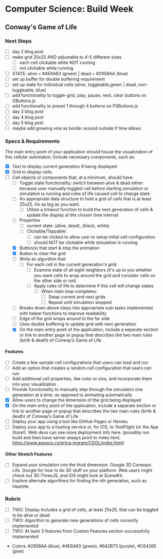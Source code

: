 # Computer Science:  Build Week

## Conway's Game of Life

### Next Steps

- [ ] day 2 blog post
- [ ] make grid 25x25 AND adjustable to 4-5 different sizes
  - [ ] each cell clickable while NOT running
  - [ ] not clickable while running
- [ ] STATE:  alive = #4E8A63 (green)   |   dead = #2958AA (blue)
- [ ] set up buffer for double buffering requirement
- [ ] set up state for individual cells (alive, toggleable,green | dead, non-toggleable, blue)
- [ ] add functionality to toggle-grid, play, pause, next, clear buttons on GButtons.js
- [ ] add functionality to preset 1 through 4 buttons on PSButtons.js
- [ ] day 3 blog post
- [ ] day 4 blog post
- [ ] day 5 blog post
- [ ] maybe add growing vine as border around outside if time allows

### Specs & Requirements

The main entry point of your application should house the visualization of this cellular automaton. Include necessary components, such as:

- [X] Text to display current generation # being displayed
- [X] Grid to display cells.
- [ ] Cell objects or components that, at a minimum, should have:
  - [ ] Toggle state functionality: switch between alive & dead either because user manually toggled cell before starting simulation or simulation is running and rules of life caused cell to change state
  - [ ] An appropriate data structure to hold a grid of cells that is at least 25x25. Go as big as you want.
    - [ ] Utilize a timeout function to build the next generation of cells & update the display at the chosen time interval
  - [ ] Properties
    - [ ] current state: (alive, dead), (black, white)
    - [ ] Clickable/Tappable:
      - [ ] can be clicked to allow user to setup initial cell configuration
      - [ ] should NOT be clickable while simulation is running
  - [X] Button(s) that start & stop the animation
  - [X] Button to clear the grid
  - [ ] Write an algorithm that:
    - [ ] For each cell in the current generation's grid:
      - [ ] Examine state of all eight neighbors (it's up to you whether you want cells to wrap around the grid and consider cells on the other side or not)
      - [ ] Apply rules of life to determine if this cell will change states
        - [ ] When main loop completes:
          - [ ] Swap current and next grids
          - [ ] Repeat until simulation stopped  
  - [ ] Breaks down above steps into appropriate sub-tasks implemented with helper functions to improve readability
  - [ ] Edge of the grid wraps around to the far side
  - [ ] Uses double buffering to update grid with next generation.
  - [X] On the main entry point of the application, include a separate section or link to another page or popup that describes the two main rules (birth & death) of Conway’s Game of Life

#### Features

- [ ] Create a few sample cell configurations that users can load and run
- [ ] Add an option that creates a random cell configuration that users can run
- [ ] Add additional cell properties, like color or size, and incorporate them into your visualization
- [ ] Provide functionality to manually step through the simulation one generation at a time, as opposed to animating automatically
- [X] Allow users to change the dimension of the grid being displayed
- [X] On the main entry point of the application, include a separate section or link to another page or popup that describes the two main rules (birth & death) of Conway’s Game of Life
- [ ] Deploy your app using a tool like GitHub Pages or Heroku
- [ ] Deploy your app to a hosting service or, for iOS, to TestFlight (or the App Store!). Web devs can see more deployment info here. (possibly run build and then have server always point to index.html, https://www.aquoco.co/erica-ingram/CGOL/index.html)

#### Other Stretch Features

- [ ] Expand your simulation into the third dimension. Google 3D Conways Life. Google for how to do 3D stuff on your platform. Web users might check out 3D-ThreeJS, and iOS might look at SceneKit.
- [ ] Explore alternate algorithms for finding the nth generation, such as Hashlife

### Rubric

- [ ] TWO:  Display includes a grid of cells, at least 25x25, that can be toggled to be alive or dead
- [ ] TWO:  Algorithm to generate new generations of cells correctly implemented
- [ ] TWO:  At least 3 features from Custom Features section successfully implemented

- Colors:  #2958AA (blue), #4E8A63 (green), #642B73 (purple), #C6426E (pink)
